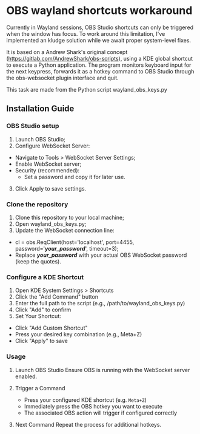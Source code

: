 # OBS wayland shortcuts workaround

Currently in Wayland sessions, OBS Studio shortcuts can only be triggered when the window has focus. To work around this limitation, I've implemented an kludge solution while we await proper system-level fixes.

It is based on a Andrew Shark's original concept (https://gitlab.com/AndrewShark/obs-scripts), using a KDE global shortcut to execute a Python application. The program monitors keyboard input for the next keypress, forwards it as a hotkey command to OBS Studio through the obs-websocket plugin interface and quit.

This task are made from the Python script wayland_obs_keys.py

## Installation Guide

### OBS Studio setup
1. Launch OBS Studio;
2. Configure WebSocket Server:
* Navigate to Tools > WebSocket Server Settings;
* Enable WebSocket server;
* Security (recommended):
    * Set a password and copy it for later use.
3. Click Apply to save settings.

### Clone the repository
1. Clone this repository to your local machine;
2. Open wayland_obs_keys.py;
3. Update the WebSocket connection line:
* cl = obs.ReqClient(host='localhost', port=4455, password='***your_password***', timeout=3);
* Replace ***your_password*** with your actual OBS WebSocket password (keep the quotes).

### Configure a KDE Shortcut
1. Open KDE System Settings > Shortcuts
2. Click the "Add Command" button
3. Enter the full path to the script (e.g., /path/to/wayland_obs_keys.py)
4. Click "Add" to confirm
5. Set Your Shortcut:
* Click "Add Custom Shortcut"
* Press your desired key combination (e.g., Meta+Z)
* Click "Apply" to save

### Usage
1. Launch OBS Studio
   Ensure OBS is running with the WebSocket server enabled.

2. Trigger a Command 
   - Press your configured KDE shortcut (e.g. `Meta+Z`) 
   - Immediately press the OBS hotkey you want to execute 
   - The associated OBS action will trigger if configured correctly

3. Next Command 
   Repeat the process for additional hotkeys.
